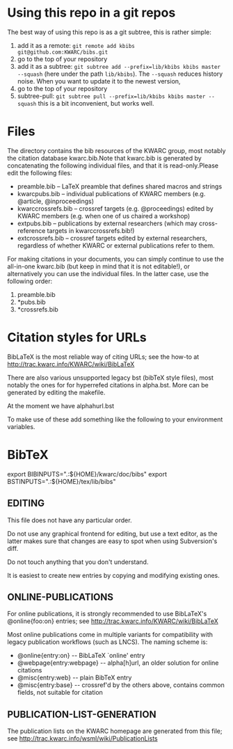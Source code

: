# Using this repo in a git repos

The best way of using this repo is as a git subtree, this is rather simple:
1.  add it as a remote: ```git remote add kbibs git@github.com:KWARC/bibs.git```
2.  go to the top of your repository
3.  add it as a subtree: ```git subtree add --prefix=lib/kbibs kbibs master --squash```
(here under the path ```lib/kbibs```). The ```--squash``` reduces history noise. 
When you want to update it to the newest version,
1.  go to the top of your repository
2.  subtree-pull: ```git subtree pull --prefix=lib/kbibs kbibs master --squash``` this is a
bit inconvenient, but works well.

# Files

The directory contains the bib resources of the KWARC group, most notably the
citation database kwarc.bib.Note that kwarc.bib is generated by concatenating
the following individual files, and that it is read-only.Please edit the
following files: 

* preamble.bib – LaTeX preamble that defines shared macros and strings
* kwarcpubs.bib – individual publications of KWARC members (e.g. @article,
@inproceedings)
* kwarccrossrefs.bib – crossref targets (e.g. @proceedings) edited by KWARC
members (e.g. when one of us chaired a workshop)
* extpubs.bib – publications by external researchers (which may cross-reference
targets in kwarccrossrefs.bib!)
* extcrossrefs.bib – crossref targets edited by external researchers,
 regardless of whether KWARC or external publications refer to them.

For making citations in your documents, you can simply continue to use the
all-in-one kwarc.bib (but keep in mind that it is not editable!), or
alternatively you can use the individual files. In the latter case, use the
following order:
1. preamble.bib
2. *pubs.bib
3. *crossrefs.bib

# Citation styles for URLs 

BibLaTeX is the most reliable way of citing URLs; see the how-to at
http://trac.kwarc.info/KWARC/wiki/BibLaTeX

There are also various unsupported legacy bst (bibTeX style files), most
notably the ones for for hyperrefed citations in alpha.bst. More can be
generated by editing the makefile.

At the moment we have alphahurl.bst 

To make use of these add something like the following to your environment
variables. 

# BibTeX
export BIBINPUTS=".:${HOME}/kwarc/doc/bibs"
export BSTINPUTS=".:${HOME}/tex/lib/bibs"

## EDITING
This file does not have any particular order.
 
Do not use any graphical frontend for editing, but use a text 
editor, as the latter makes sure that changes are easy to spot
when using Subversion's diff.
 
Do not touch anything that you don't understand.
 
It is easiest to create new entries by copying and modifying 
existing ones. 

## ONLINE-PUBLICATIONS
For online publications, it is strongly recommended to use
BibLaTeX's @online{foo:on} entries; see 
http://trac.kwarc.info/KWARC/wiki/BibLaTeX 
 
Most online publications come in multiple variants for 
compatibility with legacy publication workflows (such as LNCS). 
The naming scheme is: 
 
* @online{entry:on} -- BibLaTeX `online' entry 
* @webpage{entry:webpage} -- alpha[h]url, an older solution for 
 online citations
* @misc{entry:web} -- plain BibTeX entry 
* @misc{entry:base} -- crossref'd by the others above, contains 
 common fields, not suitable for citation

## PUBLICATION-LIST-GENERATION
The publication lists on the KWARC homepage are generated from
this file; see 
http://trac.kwarc.info/wsml/wiki/PublicationLists 

